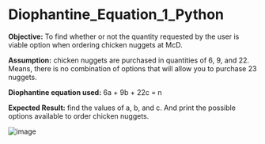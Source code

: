 # Diophantine_Equation_1_Python
**Objective:** To find whether or not the quantity requested by the user is viable option when ordering chicken nuggets at McD.

**Assumption:** chicken nuggets are purchased in quantities of 6, 9, and 22. Means, there is no combination of options that will allow you to purchase 23 nuggets.

**Diophantine equation used:** 6a + 9b + 22c = n

**Expected Result:** find the values of a, b, and c. And print the possible options available to order chicken nuggets.


![image](https://github.com/user-attachments/assets/a7bdf59d-185c-43d4-aa84-2755a1782177)
